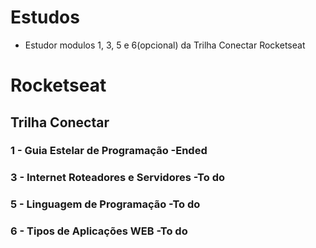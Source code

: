 # Estudos

- Estudor modulos 1, 3, 5 e 6(opcional) da Trilha Conectar Rocketseat

# Rocketseat
## Trilha Conectar
### 1 - Guia Estelar de Programação        -Ended
### 3 - Internet Roteadores e Servidores   -To do
### 5 - Linguagem de Programação           -To do
### 6 - Tipos de Aplicações WEB            -To do

